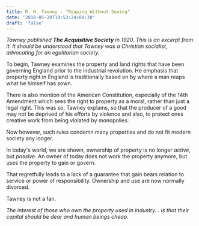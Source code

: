 ```yaml
---
title: R. H. Tawney - "Reaping Without Sowing"
date: '2018-05-28T19:53:24+09:30'
draft: 'false'
---
```

_Tawney published **The Acquisitive Society** in 1920. This is an excerpt from it. It should be understood that Tawney was a Christian socialist, advocating for an egalitarian society._

To begin, Tawney examines the property and land rights that have been governing England prior to the industrial revolution. He emphasis that property right in England is traditionally based on by where a man reaps what he himself has sown. 

There is also mention of the American Constitution, especially of the 14th Amendment which sees the right to property as a moral, rather than just a legal right. This was so, Tawney explains, so that the producer of a good may not be deprived of his efforts by violence and also, to protect ones creative work from being violated by monopolies.

Now however, such rules condemn many properties and do not fit modern society any longer.

In today's world, we are shown, ownership of property is no longer _active_, but _passive_. An owner of today does not work the property anymore, but uses the property to gain or govern.

That regretfully leads to a lack of a guarantee that gain bears relation to service or power of responsibility.  Ownership and use are now normally divorced. 

Tawney is not a fan.

_The interest of those who own the property used in industry... is that their capital should be dear and human beings cheap._
